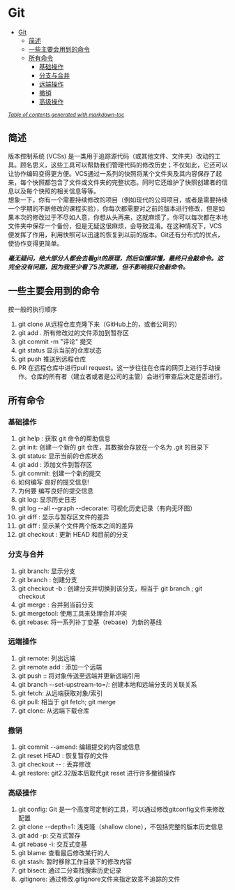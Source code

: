 # Git

- [Git](#git)
    * [简述](#--)
    * [一些主要会用到的命令](#----------)
    * [所有命令](#----)
        + [基础操作](#----)
        + [分支与合并](#-----)
        + [远端操作](#----)
        + [撤销](#--)
        + [高级操作](#----)

<small><i><a href='http://ecotrust-canada.github.io/markdown-toc/'>Table of contents generated with markdown-toc</a></i></small>

## 简述
版本控制系统 (VCSs) 是一类用于追踪源代码（或其他文件、文件夹）改动的工具。顾名思义，这些工具可以帮助我们管理代码的修改历史；不仅如此，它还可以让协作编码变得更方便。VCS通过一系列的快照将某个文件夹及其内容保存了起来，每个快照都包含了文件或文件夹的完整状态。同时它还维护了快照创建者的信息以及每个快照的相关信息等等。  
想象一下，你有一个需要持续修改的项目（例如现代的公司项目，或者是需要持续一个学期的不断修改的课程实验），你每次都需要对之前的版本进行修改，但是如果本次的修改过于不尽如人意，你想从头再来，这就麻烦了。你可以每次都在本地文件夹中保存一个备份，但是无疑这很麻烦，会导致混淆。在这种情况下，VCS便发挥了作用，利用快照可以迅速的恢复到以前的版本。Git还有分布式的优点，使协作变得更简单。

***毫无疑问，绝大部分人都会去看git的原理，然后似懂非懂，最终只会敲命令。这完全没有问题，因为我至少看了5次原理，但不影响我只会敲命令。***

## 一些主要会用到的命令
按一般的执行顺序
1. git clone 从远程仓库克隆下来（GitHub上的，或者公司的）
2. git add . 所有修改过的文件添加到暂存区
3. git commit -m "评论" 提交
4. git status 显示当前的仓库状态
5. git push 推送到远程仓库
6. PR 在远程仓库中进行pull request。这一步往往在仓库的网页上进行手动操作。仓库的所有者（建立者或者是公司的主管）会进行审查后决定是否进行。

## 所有命令
### 基础操作
1. git help <command>: 获取 git 命令的帮助信息
2. git init: 创建一个新的 git 仓库，其数据会存放在一个名为 .git 的目录下
3. git status: 显示当前的仓库状态
4. git add <filename>: 添加文件到暂存区
5. git commit: 创建一个新的提交
6. 如何编写 良好的提交信息!
7. 为何要 编写良好的提交信息
8. git log: 显示历史日志
9. git log --all --graph --decorate: 可视化历史记录（有向无环图）
10. git diff <filename>: 显示与暂存区文件的差异
11. git diff <revision> <filename>: 显示某个文件两个版本之间的差异
12. git checkout <revision>: 更新 HEAD 和目前的分支
### 分支与合并
1. git branch: 显示分支
2. git branch <name>: 创建分支
3. git checkout -b <name>: 创建分支并切换到该分支，相当于 git branch <name>; git checkout <name>
4. git merge <revision>: 合并到当前分支 
5. git mergetool: 使用工具来处理合并冲突 
6. git rebase: 将一系列补丁变基（rebase）为新的基线
### 远端操作
1. git remote: 列出远端 
2. git remote add <name> <url>: 添加一个远端 
3. git push <remote> <local branch>:<remote branch>: 将对象传送至远端并更新远端引用 
4. git branch --set-upstream-to=<remote>/<remote branch>: 创建本地和远端分支的关联关系 
5. git fetch: 从远端获取对象/索引 
6. git pull: 相当于 git fetch; git merge 
7. git clone: 从远端下载仓库
### 撤销
1. git commit --amend: 编辑提交的内容或信息 
2. git reset HEAD <file>: 恢复暂存的文件 
3. git checkout -- <file>: 丢弃修改 
4. git restore: git2.32版本后取代git reset 进行许多撤销操作
### 高级操作
1. git config: Git 是一个高度可定制的工具，可以通过修改gitconfig文件来修改配置 
2. git clone --depth=1: 浅克隆（shallow clone），不包括完整的版本历史信息 
3. git add -p: 交互式暂存 
4. git rebase -i: 交互式变基 
5. git blame: 查看最后修改某行的人 
6. git stash: 暂时移除工作目录下的修改内容 
7. git bisect: 通过二分查找搜索历史记录 
8. .gitignore: 通过修改.gitignore文件来指定故意不追踪的文件